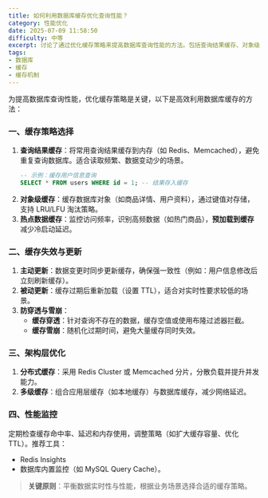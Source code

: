 ```yaml
---
title: 如何利用数据库缓存优化查询性能？
category: 性能优化
date: 2025-07-09 11:58:50
difficulty: 中等
excerpt: 讨论了通过优化缓存策略来提高数据库查询性能的方法。包括查询结果缓存、对象级缓存和热点数据缓存，以及处理失效和更新的机制。还涉及分布式缓存架构和性能监控。
tags:
- 数据库
- 缓存
- 缓存机制
---
```

为提高数据库查询性能，优化缓存策略是关键，以下是高效利用数据库缓存的方法：  

### 一、缓存策略选择

1. **查询结果缓存**：将常用查询结果缓存到内存（如 Redis、Memcached），避免重复查询数据库。适合读取频繁、数据变动少的场景。  
   ```sql
   -- 示例：缓存用户信息查询
   SELECT * FROM users WHERE id = 1; -- 结果存入缓存
   ```  
2. **对象级缓存**：缓存数据库对象（如商品详情、用户资料），通过键值对存储，支持 LRU/LFU 淘汰策略。  
3. **热点数据缓存**：监控访问频率，识别高频数据（如热门商品），**预加载到缓存**减少冷启动延迟。  

### 二、缓存失效与更新

1. **主动更新**：数据变更时同步更新缓存，确保强一致性（例如：用户信息修改后立刻刷新缓存）。  
2. **被动更新**：缓存过期后重新加载（设置 TTL），适合对实时性要求较低的场景。  
3. **防穿透与雪崩**：  
   - **缓存穿透**：针对查询不存在的数据，缓存空值或使用布隆过滤器拦截。  
   - **缓存雪崩**：随机化过期时间，避免大量缓存同时失效。  

### 三、架构层优化

1. **分布式缓存**：采用 Redis Cluster 或 Memcached 分片，分散负载并提升并发能力。  
2. **多级缓存**：组合应用层缓存（如本地缓存）与数据库缓存，减少网络延迟。  

### 四、性能监控

定期检查缓存命中率、延迟和内存使用，调整策略（如扩大缓存容量、优化 TTL）。推荐工具：  
- Redis Insights  
- 数据库内置监控（如 MySQL Query Cache）。  

> **关键原则**：平衡数据实时性与性能，根据业务场景选择合适的缓存策略。
